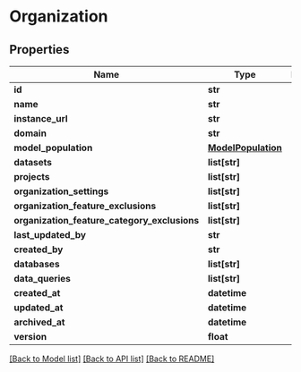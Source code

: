 # Organization

## Properties
Name | Type | Description | Notes
------------ | ------------- | ------------- | -------------
**id** | **str** |  | [optional] 
**name** | **str** |  | 
**instance_url** | **str** |  | 
**domain** | **str** |  | 
**model_population** | [**ModelPopulation**](ModelPopulation.md) |  | [optional] 
**datasets** | **list[str]** |  | [optional] 
**projects** | **list[str]** |  | [optional] 
**organization_settings** | **list[str]** |  | [optional] 
**organization_feature_exclusions** | **list[str]** |  | [optional] 
**organization_feature_category_exclusions** | **list[str]** |  | [optional] 
**last_updated_by** | **str** |  | [optional] 
**created_by** | **str** |  | [optional] 
**databases** | **list[str]** |  | [optional] 
**data_queries** | **list[str]** |  | [optional] 
**created_at** | **datetime** |  | [optional] 
**updated_at** | **datetime** |  | [optional] 
**archived_at** | **datetime** |  | [optional] 
**version** | **float** |  | [optional] 

[[Back to Model list]](../README.md#documentation-for-models) [[Back to API list]](../README.md#documentation-for-api-endpoints) [[Back to README]](../README.md)

